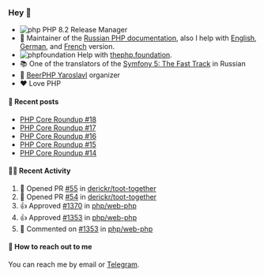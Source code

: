 ### Hey 👋

- ![php](https://user-images.githubusercontent.com/4685504/174548850-037dfd35-3b33-4154-9c50-95efd45ba66a.png) PHP 8.2 Release Manager
- 📖 Maintainer of the [Russian PHP documentation](https://github.com/php/doc-ru), also I help with [English](https://github.com/php/doc-en), [German](https://github.com/php/doc-de), and [French](https://github.com/php/doc-fr) version.
- ![phpfoundation](https://user-images.githubusercontent.com/4685504/174548733-72f62c18-f57e-47a6-8201-cb3d87e06b98.png) Help with [thephp.foundation](https://github.com/ThePHPF/thephp.foundation).
- 📚 One of the translators of
  the [Symfony 5: The Fast Track](https://symfony.com/doc/current/the-fast-track/ru/index.html)
  in Russian
- 🍻 [BeerPHP Yaroslavl](https://github.com/beerphp/yaroslavl) organizer
- ❤️ Love PHP

#### 📜 Recent posts

<!-- BLOG-POST-LIST:START -->
- [PHP Core Roundup #18](https://thephp.foundation/blog/2023/11/01/php-core-roundup-18/)
- [PHP Core Roundup #17](https://thephp.foundation/blog/2023/10/01/php-core-roundup-17/)
- [PHP Core Roundup #16](https://thephp.foundation/blog/2023/09/01/php-core-roundup-16/)
- [PHP Core Roundup #15](https://thephp.foundation/blog/2023/08/01/php-core-roundup-15/)
- [PHP Core Roundup #14](https://thephp.foundation/blog/2023/07/01/php-core-roundup-14/)
<!-- BLOG-POST-LIST:END -->

#### 👨‍💻 Recent Activity

<!--RECENT_ACTIVITY:start-->
1. 💪 Opened PR [#55](https://github.com/derickr/toot-together/pull/55) in [derickr/toot-together](https://github.com/derickr/toot-together)<br>
2. 💪 Opened PR [#54](https://github.com/derickr/toot-together/pull/54) in [derickr/toot-together](https://github.com/derickr/toot-together)<br>
3. 👍 Approved [#1370](https://github.com/php/web-php/pull/1370#pullrequestreview-3164098568) in [php/web-php](https://github.com/php/web-php)<br>
4. 👍 Approved [#1353](https://github.com/php/web-php/pull/1353#pullrequestreview-3156925219) in [php/web-php](https://github.com/php/web-php)<br>
5. 💬 Commented on [#1353](https://github.com/php/web-php/pull/1353#discussion_r2301246394) in [php/web-php](https://github.com/php/web-php)<br>
<!--RECENT_ACTIVITY:end-->

#### 💌 How to reach out to me

You can reach me by email or [Telegram](https://t.me/saundefined).
